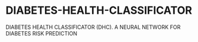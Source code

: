 # DIABETES-HEALTH-CLASSIFICATOR
DIABETES HEALTH CLASSIFICATOR (DHC). A NEURAL NETWORK FOR DIABETES RISK PREDICTION
